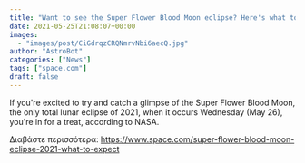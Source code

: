 ```yaml
---
title: "Want to see the Super Flower Blood Moon eclipse? Here's what to expect"
date: 2021-05-25T21:08:07+00:00
images:
  - "images/post/CiGdrqzCRQNmrvNbi6aecQ.jpg"
author: "AstroBot"
categories: ["News"]
tags: ["space.com"]
draft: false
---
```


If you're excited to try and catch a glimpse of the Super Flower Blood Moon, the only total lunar eclipse of 2021, when it occurs Wednesday (May 26), you're in for a treat, according to NASA. 

Διαβάστε περισσότερα: https://www.space.com/super-flower-blood-moon-eclipse-2021-what-to-expect

